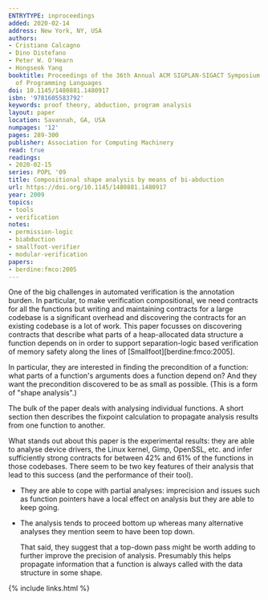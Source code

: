 ```yaml
---
ENTRYTYPE: inproceedings
added: 2020-02-14
address: New York, NY, USA
authors:
- Cristiano Calcagno
- Dino Distefano
- Peter W. O'Hearn
- Hongseok Yang
booktitle: Proceedings of the 36th Annual ACM SIGPLAN-SIGACT Symposium on Principles
  of Programming Languages
doi: 10.1145/1480881.1480917
isbn: '9781605583792'
keywords: proof theory, abduction, program analysis
layout: paper
location: Savannah, GA, USA
numpages: '12'
pages: 289-300
publisher: Association for Computing Machinery
read: true
readings:
- 2020-02-15
series: POPL '09
title: Compositional shape analysis by means of bi-abduction
url: https://doi.org/10.1145/1480881.1480917
year: 2009
topics:
- tools
- verification
notes:
- permission-logic
- biabduction
- smallfoot-verifier
- modular-verification
papers:
- berdine:fmco:2005
---
```


One of the big challenges in automated verification is the
annotation burden.
In particular, to make verification compositional, we need contracts
for all the functions but writing and maintaining
contracts for a large codebase is a significant overhead
and discovering the contracts for an existing codebase
is a lot of work.
This paper focusses on discovering contracts that describe
what parts of a heap-allocated data structure a function
depends on in order to support separation-logic based
verification of memory safety along the lines of
[Smallfoot][berdine:fmco:2005].

In particular, they are interested in finding the
precondition of a function: what parts of a function's
arguments does a function depend on?
And they want the precondition discovered to be as small
as possible.
(This is a form of "shape analysis".)

The bulk of the paper deals with analysing individual functions.
A short section then describes the fixpoint calculation to
propagate analysis results from one function to another.

What stands out about this paper is the experimental results: they are able to
analyse device drivers, the Linux kernel, Gimp, OpenSSL, etc.  and infer
sufficiently strong contracts for between 42% and 61% of the functions in those
codebases.  There seem to be two key features of their analysis that lead to
this success (and the performance of their tool).

- They are able to cope with partial
  analyses: imprecision and issues such as function pointers
  have a local effect on analysis but they are able
  to keep going.

- The analysis tends to proceed bottom up whereas many
  alternative analyses they mention seem to have been
  top down.

  That said, they suggest that a top-down pass might be
  worth adding to further improve the precision of analysis.
  Presumably this helps propagate information that a function
  is always called with the data structure in some shape.

{% include links.html %}
